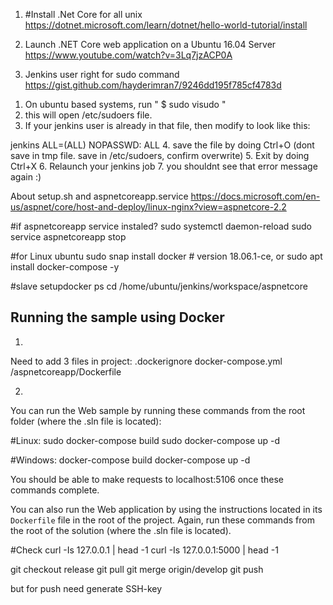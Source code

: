 1) #Install .Net Core for all unix
https://dotnet.microsoft.com/learn/dotnet/hello-world-tutorial/install


2) Launch .NET Core web application on a Ubuntu 16.04 Server
https://www.youtube.com/watch?v=3Lq7jzACP0A


3) Jenkins user right for sudo command
https://gist.github.com/hayderimran7/9246dd195f785cf4783d

1. On ubuntu based systems, run " $ sudo visudo "
2. this will open /etc/sudoers file.
3. If your jenkins user is already in that file, then modify to look like this:

jenkins ALL=(ALL) NOPASSWD: ALL
4. save the file by doing Ctrl+O  (dont save in tmp file. save in /etc/sudoers, confirm overwrite)
5. Exit by doing Ctrl+X
6. Relaunch your jenkins job 
7. you shouldnt see that error message again :)

About setup.sh and aspnetcoreapp.service
https://docs.microsoft.com/en-us/aspnet/core/host-and-deploy/linux-nginx?view=aspnetcore-2.2


#if aspnetcoreapp service instaled? 
sudo systemctl daemon-reload
sudo service aspnetcoreapp stop

#for Linux ubuntu
sudo snap install docker          # version 18.06.1-ce, or
sudo apt  install docker-compose -y

#slave setupdocker ps
cd /home/ubuntu/jenkins/workspace/aspnetcore

 ## Running the sample using Docker
 1)
 Need to add 3 files in project:
 .dockerignore
 docker-compose.yml
 /aspnetcoreapp/Dockerfile
 
 2)
You can run the Web sample by running these commands from the root folder (where the .sln file is located):

#Linux:
sudo docker-compose build
sudo docker-compose up -d

#Windows:
docker-compose build
docker-compose up -d


You should be able to make requests to localhost:5106 once these commands complete.

You can also run the Web application by using the instructions located in its `Dockerfile` file in the root of the project. Again, run these commands from the root of the solution (where the .sln file is located).

#Check
curl -Is 127.0.0.1 | head -1
curl -Is 127.0.0.1:5000 | head -1



git checkout release
git pull
git merge origin/develop
git push

but for push need generate SSH-key
